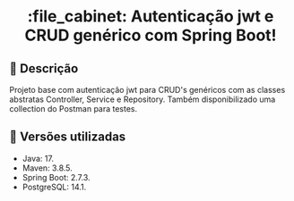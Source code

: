 <h1 align="center">:file_cabinet: Autenticação jwt e CRUD genérico com Spring Boot!</h1>

## :memo: Descrição
Projeto base com autenticação jwt para CRUD's genéricos com as classes abstratas Controller, Service e Repository.
Também disponibilizado uma collection do Postman para testes.

## :wrench: Versões utilizadas
* Java: 17.
* Maven: 3.8.5.
* Spring Boot: 2.7.3.
* PostgreSQL: 14.1.
